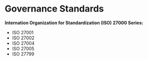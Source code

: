 # Governance Standards

<b> Internation Organization for Standardization (ISO) 27000 Series: </b>
- ISO 27001
- ISO 27002
- ISO 27004
- ISO 27005
- ISO 27799
